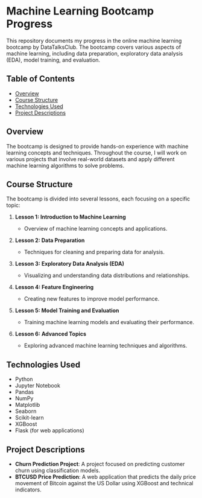 # Machine Learning Bootcamp Progress

This repository documents my progress in the online machine learning bootcamp by DataTalksClub. The bootcamp covers various aspects of machine learning, including data preparation, exploratory data analysis (EDA), model training, and evaluation.

## Table of Contents

- [Overview](#overview)
- [Course Structure](#course-structure)
- [Technologies Used](#technologies-used)
- [Project Descriptions](#project-descriptions)

## Overview

The bootcamp is designed to provide hands-on experience with machine learning concepts and techniques. Throughout the course, I will work on various projects that involve real-world datasets and apply different machine learning algorithms to solve problems.

## Course Structure

The bootcamp is divided into several lessons, each focusing on a specific topic:

1. **Lesson 1: Introduction to Machine Learning**
   - Overview of machine learning concepts and applications.

2. **Lesson 2: Data Preparation**
   - Techniques for cleaning and preparing data for analysis.

3. **Lesson 3: Exploratory Data Analysis (EDA)**
   - Visualizing and understanding data distributions and relationships.

4. **Lesson 4: Feature Engineering**
   - Creating new features to improve model performance.

5. **Lesson 5: Model Training and Evaluation**
   - Training machine learning models and evaluating their performance.

6. **Lesson 6: Advanced Topics**
   - Exploring advanced machine learning techniques and algorithms.

## Technologies Used

- Python
- Jupyter Notebook
- Pandas
- NumPy
- Matplotlib
- Seaborn
- Scikit-learn
- XGBoost
- Flask (for web applications)

## Project Descriptions

- **Churn Prediction Project**: A project focused on predicting customer churn using classification models.
- **BTCUSD Price Prediction**: A web application that predicts the daily price movement of Bitcoin against the US Dollar using XGBoost and technical indicators.
